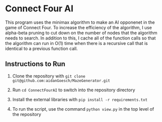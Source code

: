 ﻿# Connect Four AI
This program uses the minimax algorithm to make an AI opponenet in the game of Connect Four. To increase the efficiency of the algorithm, I use alpha-beta pruning to cut down on the number of nodes that the algorithm needs to search. In addition to this, I cache all of the function calls so that the algorithm can run in O(1) time when there is a recursive call that is identical to a previous function call.

## Instructions to Run
1. Clone the repository with `git clone git@github.com:aidanGoesch/MazeGenerator.git`

2. Run `cd ConnectFourAI` to switch into the repository directory

3. Install the external libraries with `pip install -r requirements.txt`

4. To run the script, use the command `python view.py` in the top level of the repository 
